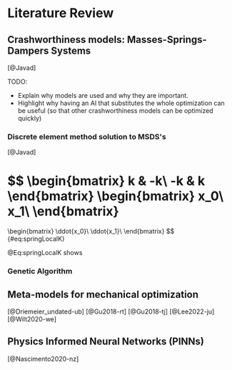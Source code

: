 # Literature Review

## Crashworthiness models: Masses-Springs-Dampers Systems
[@Javad]

TODO:

- Explain why models are used and why they are important.
- Highlight why having an AI that substitutes the whole optimization
can be useful (so that other crashworthiness models can be
optimized quickly)

### Discrete element method solution to MSDS's
[@Javad]


$$
\begin{bmatrix}
k & -k\\
-k & k
\end{bmatrix}
\begin{bmatrix}
x_0\\
x_1\\
\end{bmatrix}
=
\begin{bmatrix}
\ddot{x_0}\\
\ddot{x_1}\\
\end{bmatrix}
$$
{#eq:springLocalK}

@Eq:springLocalK shows

### Genetic Algorithm

## Meta-models for mechanical optimization
[@Driemeier_undated-ub]
[@Gu2018-rt]
[@Gu2018-tj]
[@Lee2022-ju]
[@Wilt2020-we]

## Physics Informed Neural Networks (PINNs)
[@Nascimento2020-nz]


